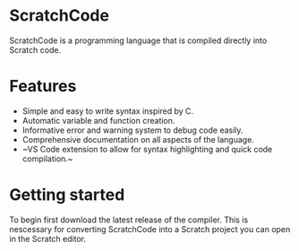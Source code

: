 # ScratchCode
ScratchCode is a programming language that is compiled directly into Scratch code.

# Features
- Simple and easy to write syntax inspired by C.
- Automatic variable and function creation.
- Informative error and warning system to debug code easily.
- Comprehensive documentation on all aspects of the language.
- ~VS Code extension to allow for syntax highlighting and quick code compilation.~

# Getting started
To begin first download the latest release of the compiler. This is nescessary for converting ScratchCode into a Scratch project you can open in the Scratch editor.
